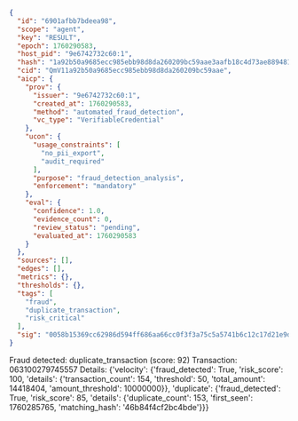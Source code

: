 ```json
{
  "id": "6901afbb7bdeea98",
  "scope": "agent",
  "key": "RESULT",
  "epoch": 1760290583,
  "host_pid": "9e6742732c60:1",
  "hash": "1a92b50a9685ecc985ebb98d8da260209bc59aae3aafb18c4d73ae88948173f4",
  "cid": "QmV11a92b50a9685ecc985ebb98d8da260209bc59aae",
  "aicp": {
    "prov": {
      "issuer": "9e6742732c60:1",
      "created_at": 1760290583,
      "method": "automated_fraud_detection",
      "vc_type": "VerifiableCredential"
    },
    "ucon": {
      "usage_constraints": [
        "no_pii_export",
        "audit_required"
      ],
      "purpose": "fraud_detection_analysis",
      "enforcement": "mandatory"
    },
    "eval": {
      "confidence": 1.0,
      "evidence_count": 0,
      "review_status": "pending",
      "evaluated_at": 1760290583
    }
  },
  "sources": [],
  "edges": [],
  "metrics": {},
  "thresholds": {},
  "tags": [
    "fraud",
    "duplicate_transaction",
    "risk_critical"
  ],
  "sig": "0058b15369cc62986d594ff686aa66cc0f3f3a75c5a5741b6c12c17d21e9d448"
}
```

Fraud detected: duplicate_transaction (score: 92)
Transaction: 063100279745557
Details: {'velocity': {'fraud_detected': True, 'risk_score': 100, 'details': {'transaction_count': 154, 'threshold': 50, 'total_amount': 14418404, 'amount_threshold': 10000000}}, 'duplicate': {'fraud_detected': True, 'risk_score': 85, 'details': {'duplicate_count': 153, 'first_seen': 1760285765, 'matching_hash': '46b84f4cf2bc4bde'}}}